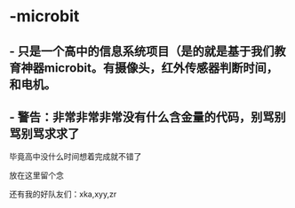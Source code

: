 # -microbit
## - 只是一个高中的信息系统项目（是的就是基于我们教育神器microbit。有摄像头，红外传感器判断时间，和电机。


## - 警告：非常非常非常没有什么含金量的代码，别骂别骂别骂求求了

毕竟高中没什么时间想着完成就不错了

放在这里留个念

还有我的好队友们：xka,xyy,zr
